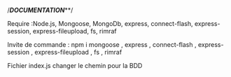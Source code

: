 /*******DOCUMENTATION*********/

Require :Node.js, Mongoose, MongoDb, express, connect-flash, express-session, express-fileupload, fs, rimraf

Invite de commande : npm i mongoose , express , connect-flash , express-session , express-fileupload , fs , rimraf

Fichier index.js changer le chemin pour la BDD
